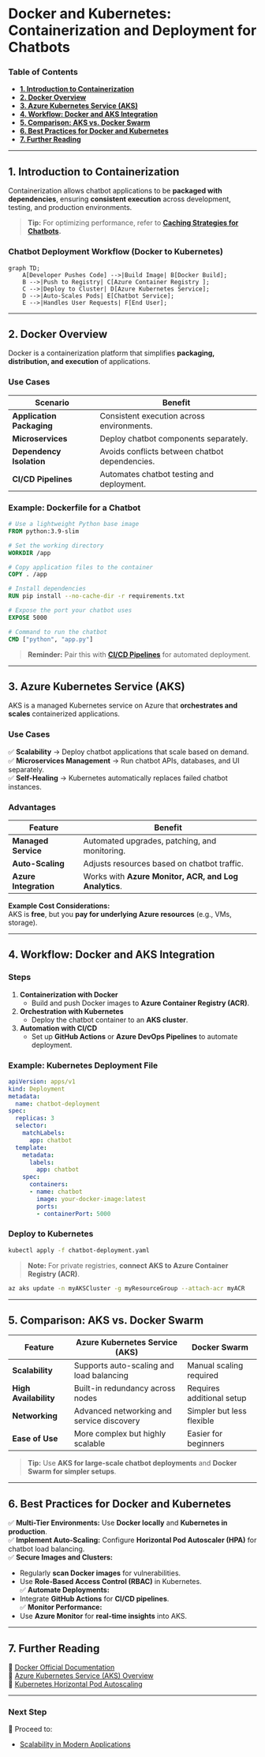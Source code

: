 # **Docker and Kubernetes: Containerization and Deployment for Chatbots**

### **Table of Contents**

- [**1. Introduction to Containerization**](#1-introduction-to-containerization)
- [**2. Docker Overview**](#2-docker-overview)
- [**3. Azure Kubernetes Service (AKS)**](#3-azure-kubernetes-service-aks)
- [**4. Workflow: Docker and AKS Integration**](#4-workflow-docker-and-aks-integration)
- [**5. Comparison: AKS vs. Docker Swarm**](#5-comparison-aks-vs-docker-swarm)
- [**6. Best Practices for Docker and Kubernetes**](#6-best-practices-for-docker-and-kubernetes)
- [**7. Further Reading**](#7-further-reading)

---

## **1. Introduction to Containerization**

Containerization allows chatbot applications to be **packaged with dependencies**, ensuring **consistent execution** across development, testing, and production environments.

> **Tip:** For optimizing performance, refer to **[Caching Strategies for Chatbots](#caching_strategies_chatbots).**

### **Chatbot Deployment Workflow (Docker to Kubernetes)**

```mermaid
graph TD;
    A[Developer Pushes Code] -->|Build Image| B[Docker Build];
    B -->|Push to Registry| C[Azure Container Registry ];
    C -->|Deploy to Cluster| D[Azure Kubernetes Service];
    D -->|Auto-Scales Pods| E[Chatbot Service];
    E -->|Handles User Requests| F[End User];

```

---

## **2. Docker Overview**

Docker is a containerization platform that simplifies **packaging, distribution, and execution** of applications.

### **Use Cases**

|**Scenario**|**Benefit**|
|---|---|
|**Application Packaging**|Consistent execution across environments.|
|**Microservices**|Deploy chatbot components separately.|
|**Dependency Isolation**|Avoids conflicts between chatbot dependencies.|
|**CI/CD Pipelines**|Automates chatbot testing and deployment.|

### **Example: Dockerfile for a Chatbot**

```dockerfile
# Use a lightweight Python base image
FROM python:3.9-slim

# Set the working directory
WORKDIR /app

# Copy application files to the container
COPY . /app

# Install dependencies
RUN pip install --no-cache-dir -r requirements.txt

# Expose the port your chatbot uses
EXPOSE 5000

# Command to run the chatbot
CMD ["python", "app.py"]
```

> **Reminder:** Pair this with **[CI/CD Pipelines](#ci_cd_pipelines_guide)** for automated deployment.

---

## **3. Azure Kubernetes Service (AKS)**

AKS is a managed Kubernetes service on Azure that **orchestrates and scales** containerized applications.

### **Use Cases**

✅ **Scalability** → Deploy chatbot applications that scale based on demand.  
✅ **Microservices Management** → Run chatbot APIs, databases, and UI separately.  
✅ **Self-Healing** → Kubernetes automatically replaces failed chatbot instances.

### **Advantages**

|**Feature**|**Benefit**|
|---|---|
|**Managed Service**|Automated upgrades, patching, and monitoring.|
|**Auto-Scaling**|Adjusts resources based on chatbot traffic.|
|**Azure Integration**|Works with **Azure Monitor, ACR, and Log Analytics**.|

**Example Cost Considerations:**  
AKS is **free**, but you **pay for underlying Azure resources** (e.g., VMs, storage).

---

## **4. Workflow: Docker and AKS Integration**

### **Steps**

1. **Containerization with Docker**
    - Build and push Docker images to **Azure Container Registry (ACR)**.
2. **Orchestration with Kubernetes**
    - Deploy the chatbot container to an **AKS cluster**.
3. **Automation with CI/CD**
    - Set up **GitHub Actions** or **Azure DevOps Pipelines** to automate deployment.

### **Example: Kubernetes Deployment File**

```yaml
apiVersion: apps/v1
kind: Deployment
metadata:
  name: chatbot-deployment
spec:
  replicas: 3
  selector:
    matchLabels:
      app: chatbot
  template:
    metadata:
      labels:
        app: chatbot
    spec:
      containers:
      - name: chatbot
        image: your-docker-image:latest
        ports:
        - containerPort: 5000
```

### **Deploy to Kubernetes**

```bash
kubectl apply -f chatbot-deployment.yaml
```

> **Note:** For private registries, **connect AKS to Azure Container Registry (ACR)**.

```bash
az aks update -n myAKSCluster -g myResourceGroup --attach-acr myACR
```

---

## **5. Comparison: AKS vs. Docker Swarm**

|**Feature**|**Azure Kubernetes Service (AKS)**|**Docker Swarm**|
|---|---|---|
|**Scalability**|Supports auto-scaling and load balancing|Manual scaling required|
|**High Availability**|Built-in redundancy across nodes|Requires additional setup|
|**Networking**|Advanced networking and service discovery|Simpler but less flexible|
|**Ease of Use**|More complex but highly scalable|Easier for beginners|

> **Tip:** Use **AKS for large-scale chatbot deployments** and **Docker Swarm for simpler setups**.

---

## **6. Best Practices for Docker and Kubernetes**

✅ **Multi-Tier Environments:** Use **Docker locally** and **Kubernetes in production**.  
✅ **Implement Auto-Scaling:** Configure **Horizontal Pod Autoscaler (HPA)** for chatbot load balancing.  
✅ **Secure Images and Clusters:**

- Regularly **scan Docker images** for vulnerabilities.
- Use **Role-Based Access Control (RBAC)** in Kubernetes.  
    ✅ **Automate Deployments:**
- Integrate **GitHub Actions** for **CI/CD pipelines**.  
    ✅ **Monitor Performance:**
- Use **Azure Monitor** for **real-time insights** into AKS.

---

## **7. Further Reading**

📖 [Docker Official Documentation](https://docs.docker.com/)  
📖 [Azure Kubernetes Service (AKS) Overview](https://learn.microsoft.com/en-us/azure/aks/intro-kubernetes)  
📖 [Kubernetes Horizontal Pod Autoscaling](https://kubernetes.io/docs/tasks/run-application/horizontal-pod-autoscale/)

---

### **Next Step**

📌 Proceed to:
- [Scalability in Modern Applications](#scalability_in_applications.md)
